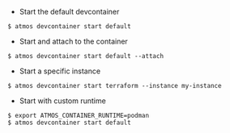 - Start the default devcontainer

```
$ atmos devcontainer start default
```

- Start and attach to the container

```
$ atmos devcontainer start default --attach
```

- Start a specific instance

```
$ atmos devcontainer start terraform --instance my-instance
```

- Start with custom runtime

```
$ export ATMOS_CONTAINER_RUNTIME=podman
$ atmos devcontainer start default
```
